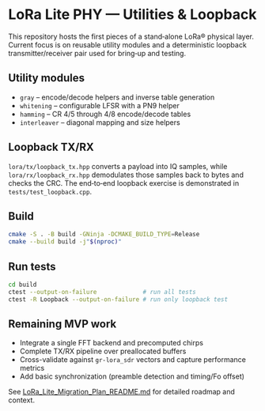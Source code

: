 # LoRa Lite PHY — Utilities & Loopback

This repository hosts the first pieces of a stand‑alone LoRa® physical layer.  
Current focus is on reusable utility modules and a deterministic loopback
transmitter/receiver pair used for bring‑up and testing.

## Utility modules
- `gray` – encode/decode helpers and inverse table generation
- `whitening` – configurable LFSR with a PN9 helper
- `hamming` – CR 4/5 through 4/8 encode/decode tables
- `interleaver` – diagonal mapping and size helpers

## Loopback TX/RX
`lora/tx/loopback_tx.hpp` converts a payload into IQ samples, while
`lora/rx/loopback_rx.hpp` demodulates those samples back to bytes and checks the
CRC.  The end‑to‑end loopback exercise is demonstrated in
`tests/test_loopback.cpp`.

## Build
```bash
cmake -S . -B build -GNinja -DCMAKE_BUILD_TYPE=Release
cmake --build build -j"$(nproc)"
```

## Run tests
```bash
cd build
ctest --output-on-failure             # run all tests
ctest -R Loopback --output-on-failure # run only loopback test
```

## Remaining MVP work
- Integrate a single FFT backend and precomputed chirps
- Complete TX/RX pipeline over preallocated buffers
- Cross-validate against `gr-lora_sdr` vectors and capture performance metrics
- Add basic synchronization (preamble detection and timing/Fo offset)

See [LoRa_Lite_Migration_Plan_README.md](LoRa_Lite_Migration_Plan_README.md)
for detailed roadmap and context.

